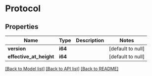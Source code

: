 # Protocol

## Properties
Name | Type | Description | Notes
------------ | ------------- | ------------- | -------------
**version** | **i64** |  | [default to null]
**effective_at_height** | **i64** |  | [default to null]

[[Back to Model list]](../README.md#documentation-for-models) [[Back to API list]](../README.md#documentation-for-api-endpoints) [[Back to README]](../README.md)


